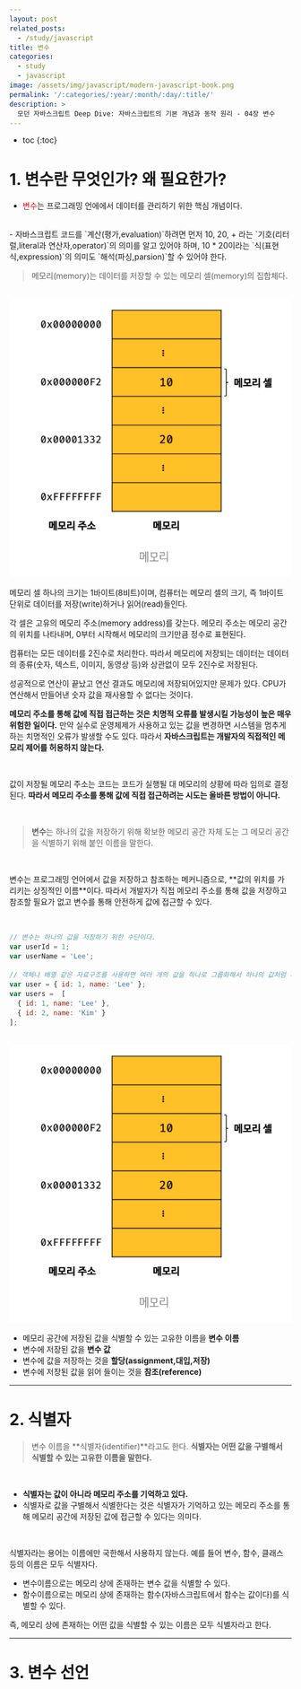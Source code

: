 ```yaml
---
layout: post
related_posts:
  - /study/javascript
title: 변수
categories:
  - study
  - javascript
image: /assets/img/javascript/modern-javascript-book.png
permalink: '/:categories/:year/:month/:day/:title/'
description: >
  모던 자바스크립트 Deep Dive: 자바스크립트의 기본 개념과 동작 원리 - 04장 변수
---
```


* toc
{:toc}

# 1. 변수란 무엇인가? 왜 필요한가?
- <span style="color:red">변수</span>는 프로그래밍 언에에서 데이터를 관리하기 위한 핵심 개념이다. 
<br/>
- 자바스크립트 코드를 `계산(평가,evaluation)`하려면 먼저 10, 20, + 라는 `기호(리터럴,literal과 연산자,operator)`의 의미를 알고 있어야 하며, 10 * 20이라는 `식(표현식,expression)`의 의미도 `해석(파싱,parsion)`할 수 있어야 한다.

<br/>

> 메모리(memory)는 데이터를 저장할 수 있는 메모리 셀(memory)의 집합체다.

<br/>

<img src="/assets/img/javascript/memory_cell.png" />

<br/>

<p>
메모리 셀 하나의 크기는 1바이트(8비트)이며, 컴퓨터는 메모리 셀의 크기, 즉 1바이트 단위로 데이터를 저장(write)하거나 읽어(read)들인다.
</p>

<p>
각 셀은 고유의 메모리 주소(memory address)를 갖는다. 메모리 주소는 메모리 공간의 위치를 나타내며, 0부터 시작해서 메모리의 크기만큼 정수로 표현된다. 
</p>

<p>
컴퓨터는 모든 데이터를 2진수로 처리한다. 따라서 메모리에 저장되는 데이터는 데이터의 종류(숫자, 텍스트, 이미지, 동영상 등)와 상관없이 모두 2진수로 저장된다.
</p>

<p>
성공적으로 연산이 끝났고 연산 결과도 메모리에 저장되어있지만 문제가 있다. CPU가 연산해서 만들어낸 숫자 값을 재사용할 수 없다는 것이다.
</p>

<p>

**메모리 주소를 통해 값에 직접 접근하는 것은 치명적 오류를 발생시킬 가능성이 높은 매우 위험한 일이다.** 만약  실수로 운영체제가 사용하고 있는 값을 변경하면 시스템을 멈추게 하는 치명적인 오류가 발생할 수도 있다. 따라서 **자바스크립트는 개발자의 직접적인 메모리 제어를 허용하지 않는다.**
</p>

<br/>

값이 저장될 메모리 주소는 코드는 코드가 실행될 대 메모리의 상황에 따라 임의로 결정된다. **따라서 메모리 주소를 통해 값에 직접 접근하려는 시도는 올바른 방법이 아니다.**

<br/>

> **변수**는 하나의 값을 저장하기 위해 확보한 메모리 공간 자체 도는 그 메모리 공간을 식별하기 위해 붙인 이름을 말한다.

<br/>

<p>
변수는 프로그래밍 언어에서 값을 저장하고 참조하는 메커니즘으로, **값의 위치를 가리키는 상징적인 이름**이다. 따라서 개발자가 직접 메모리 주소를 통해 값을 저장하고 참조할 필요가 없고 변수를 통해 안전하게 값에 접근할 수 있다.
</p>

<br/>

```javascript
// 변수는 하나의 값을 저장하기 위한 수단이다.
var userId = 1;
var userName = 'Lee';

// 객체나 배열 같은 자료구조를 사용하면 여러 개의 값을 하나로 그룹화해서 하나의 값처럼 사용할 수 있다.
var user = { id: 1, name: 'Lee' };
var users =  [
  { id: 1, name: 'Lee' },
  { id: 2, name: 'Kim' }
];
```

<br/>

<img src="/assets/img/javascript/memory_cell.png" />

<br/>

- 메모리 공간에 저장된 값을 식별할 수 있는 고유한 이름을 **변수 이름**
- 변수에 저장된 값을 **변수 값**
- 변수에 값을 저장하는 것을 **할당(assignment,대입,저장)**
- 변수에 저장된 값을 읽어 들이는 것을 **참조(reference)**

- - -

# 2. 식별자

> 변수 이름을 **식별자(identifier)**라고도 한다. **식별자는 어떤 값을 구별해서 식별할 수 있는 고유한 이름을 말한다.**

<br/>

- **식별자는 값이 아니라 메모리 주소를 기억하고 있다.**
- 식별자로 값을 구별해서 식별한다는 것은 식별자가 기억하고 있는 메모리 주소를 통해 메모리 공간에 저장된 값에 접근할 수 있다는 의미다.

<br>
<p>
식별자라는 용어는 이름에만 국한해서 사용하지 않는다. 예를 들어 변수, 함수, 클래스 등의 이름은 모두 식별자다.
</p>

- 변수이름으로는 메모리 상에 존재하는 변수 값을 식별할 수 있다.
- 함수이름으로는 메모리 상에 존재하는 함수(자바스크립트에서 함수는 값이다)를 식별할 수 있다.

즉, 메모리 상에 존재하는 어떤 값을 식별할 수 있는 이름은 모두 식별자라고 한다.

- - -

# 3. 변수 선언